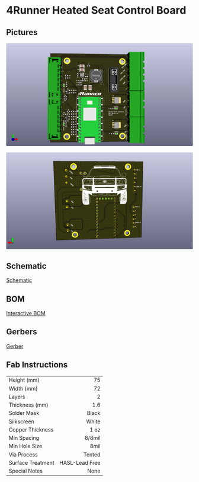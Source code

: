 # 4Runner Heated Seat Control Board

## Pictures
![](images/4runner-seat-heat-front.png)

![](images/4runner-seat-heat-front-back.png)

## Schematic
[Schematic](exports/4runner-seat-heat-rev01-1-schematic.pdf)

## BOM
[Interactive BOM](exports/BOM/ibom.html)

## Gerbers
[Gerber](exports/Gerbers)

## Fab Instructions
| | |
|-------------------|---------------:|
| Height (mm)       | 75             |
| Width (mm)        | 72             |
| Layers            | 2              |
| Thickness (mm)    | 1.6            |
| Solder Mask       | Black          |
| Silkscreen        | White          |
| Copper Thickness  | 1 oz           |
| Min Spacing       | 8/8mil         |
| Min Hole Size     | 8mil           |
| Via Process       | Tented         |
| Surface Treatment | HASL-Lead Free |
| Special Notes     | None           |

